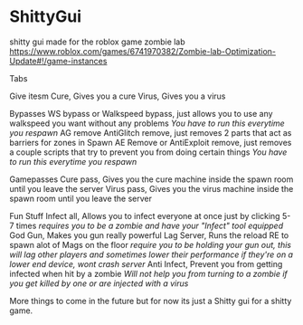 # ShittyGui
shitty gui made for the roblox game zombie lab
https://www.roblox.com/games/6741970382/Zombie-lab-Optimization-Update#!/game-instances



Tabs

Give itesm
Cure, Gives you a cure
Virus, Gives you a virus

Bypasses
WS bypass or Walkspeed bypass, just allows you to use any walkspeed you want without any problems *You have to run this everytime you respawn*
AG remove AntiGlitch remove, just removes 2 parts that act as barriers for zones in Spawn
AE Remove or AntiExploit remove, just removes a couple scripts that try to prevent you from doing certain things *You have to run this everytime you respawn*

Gamepasses
Cure pass, Gives you the cure machine inside the spawn room until you leave the server
Virus pass, Gives you the virus machine inside the spawn room until you leave the server

Fun Stuff
Infect all, Allows you to infect everyone at once just by clicking 5-7 times *requires you to be a zombie and have your "Infect" tool equipped*
God Gun, Makes you gun really powerful
Lag Server, Runs the reload RE to spawn alot of Mags on the floor *require you to be holding your gun out, this will lag other players and sometimes lower their performance if they're on a lower end device, wont crash server*
Anti Infect, Prevent you from getting infected when hit by a zombie *Will not help you from turning to a zombie if you get killed by one or are injected with a virus*

More things to come in the future but for now its just a Shitty gui for a shitty game.
